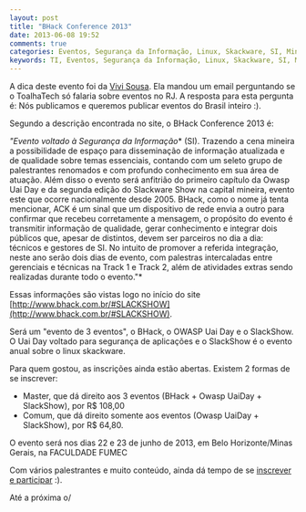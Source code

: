 ```yaml
---
layout: post
title: "BHack Conference 2013"
date: 2013-06-08 19:52
comments: true
categories: Eventos, Segurança da Informação, Linux, Skackware, SI, MinasGerais
keywords: TI, Eventos, Segurança da Informação, Linux, Skackware, SI, Minas Gerais, toalhatech
---
```


A dica deste evento foi da [Vivi Sousa](https://twitter.com/vivocah). Ela mandou um email perguntando se o ToalhaTech só falaria sobre eventos no RJ. A resposta para esta pergunta é: Nós publicamos e queremos publicar eventos do Brasil inteiro :).

Segundo a descrição encontrada no site, o BHack Conference 2013 é:

*"Evento voltado à Segurança da Informação*<!-- more -->* (SI). Trazendo a cena mineira a possibilidade de espaço para disseminação de informação atualizada e de qualidade sobre temas essenciais, contando com um seleto grupo de palestrantes renomados e com profundo conhecimento em sua área de atuação. Além disso o evento será anfitrião do primeiro capítulo da Owasp Uai Day e da segunda edição do Slackware Show na capital mineira, evento este que ocorre nacionalmente desde 2005.
BHack, como o nome já tenta mencionar, ACK é um sinal que um dispositivo de rede envia a outro para confirmar que recebeu corretamente a mensagem, o propósito do evento é transmitir informação de qualidade, gerar conhecimento e integrar dois públicos que, apesar de distintos, devem ser parceiros no dia a dia: técnicos e gestores de SI.
No intuito de promover a referida integração, neste ano serão dois dias de evento, com palestras intercaladas entre gerenciais e técnicas na Track 1 e Track 2, além de atividades extras sendo realizadas durante todo o evento."*

Essas informações são vistas logo no início do site [http://www.bhack.com.br/#SLACKSHOW](http://www.bhack.com.br/#SLACKSHOW).

Será um "evento de 3 eventos", o BHack, o OWASP Uai Day e o SlackShow. O Uai Day voltado para segurança de aplicações e o SlackShow é o evento anual sobre o linux skackware. 

Para quem gostou, as inscrições ainda estão abertas. Existem 2 formas de se inscrever:    
*   Master, que dá direito aos 3 eventos (BHack + Owasp UaiDay + SlackShow), por R$ 108,00  
*   Comum, que dá direito somente aos eventos (Owasp UaiDay + SlackShow), por R$ 64,80.  

O evento será nos dias 22 e 23 de junho de 2013, em Belo Horizonte/Minas Gerais, na FACULDADE FUMEC 

Com vários palestrantes e muito conteúdo, ainda dá tempo de se [inscrever e participar](http://www.bhack.com.br/#works) :).

Até a próxima o/

